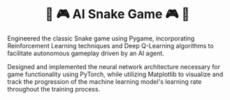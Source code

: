 <h1 align=center>🐍 🎮 AI Snake Game 🎮 🐍</h1>

<p>
  Engineered the classic Snake game using Pygame, incorporating Reinforcement Learning techniques and Deep Q-Learning algorithms to facilitate autonomous gameplay driven by an AI agent.

  Designed and implemented the neural network architecture necessary for game functionality using PyTorch, while utilizing Matplotlib to visualize and track the progression of the machine learning model's learning rate throughout the training process.
</p>

